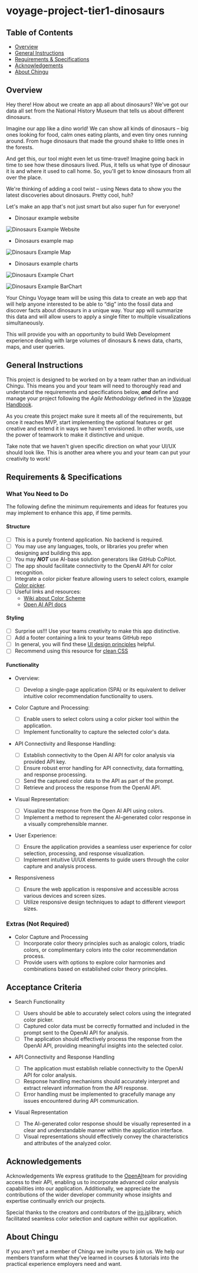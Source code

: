 # voyage-project-tier1-dinosaurs

## Table of Contents

- [Overview](#overview)
- [General Instructions](#general-instructions)
- [Requirements & Specifications](#requirements-specifications)
- [Acknowledgements](#acknowledgements)
- [About Chingu](#about-chingu)

## Overview

Hey there! How about we create an app all about dinosaurs? We've got our data all
set from the National History Museum that tells us about different dinosaurs.

Imagine our app like a dino world! We can show all kinds of dinosaurs – big ones
looking for food, calm ones eating plants, and even tiny ones running around. From
huge dinosaurs that made the ground shake to little ones in the forests.

And get this, our tool might even let us time-travel! Imagine going back in time to
see how these dinosaurs lived. Plus, it tells us what type of dinosaur it is and
where it used to call home. So, you'll get to know dinosaurs from all over the place.

We're thinking of adding a cool twist – using News data to show you the latest
discoveries about dinosaurs. Pretty cool, huh?

Let's make an app that's not just smart but also super fun for everyone!

- Dinosaur example website

![Dinosaurs Example Website](./assets/dino-site-inspiration.png)

- Dinosaurs example map

![Dinosaurs Example Map](./assets/dino-map-site.png)

- Dinosaurs example charts

![Dinosaurs Example Chart](./assets/dino-charts-zig.png)

![Dinosaurs Example BarChart](./assets/dino-chart-bar.png)

Your Chingu Voyage team will be using this data to create an web app that will help
anyone interested to be able to “dig” into the fossil data and discover facts
about dinosaurs in a unique way. Your app will summarize this data and will allow
users to apply a single filter to multiple visualizations simultaneously.

This will provide you with an opportunity to build Web Development experience
dealing with large volumes of dinosaurs & news data, charts, maps, and user queries.

## General Instructions

This project is designed to be worked on by a team rather than an individual
Chingu. This means you and your team will need to thoroughly read and
understand the requirements and specifications below, **_and_** define and
manage your project following the _Agile Methodology_ defined in the
[Voyage Handbook](https://github.com/chingu-voyages/Handbook/blob/main/docs/guides/voyage/voyage.md#voyage-guide).

As you create this project make sure it meets all of the requirements, but once
it reaches MVP, start implementing the optional features or get creative and
extend it in ways we haven't envisioned. In other words, use the power of
teamwork to make it distinctive and unique.

Take note that we haven't given specific direction on what your UI/UX should
look like. This is another area where you and your team can put your creativity
to work!

## Requirements & Specifications

### What You Need to Do

The following define the minimum requirements and ideas for features you may
implement to enhance this app, if time permits.

#### Structure

- [ ] This is a purely frontend application. No backend is required.
- [ ] You may use any languages, tools, or libraries you prefer when designing and building this app.
- [ ] You may **_NOT_** use AI-base solution generators like GitHub CoPilot.
- [ ] The app should facilitate connectivity to the OpenAI API for color recognition.
- [ ] Integrate a color picker feature allowing users to select colors, example [Color picker](https://iro.js.org/).
- [ ] Useful links and resources:
  - [Wiki about Color Scheme](https://en.wikipedia.org/wiki/Color_scheme)
  - [Open AI API docs](https://platform.openai.com/docs/introduction)

#### Styling

- [ ] Surprise us!!! Use your teams creativity to make this app distinctive.
- [ ] Add a footer containing a link to your teams GitHub repo
- [ ] In general, you will find these [UI design principles](https://www.justinmind.com/ui-design/principles) helpful.
- [ ] Recommend using this resource for [clean CSS](https://israelmitolu.hashnode.dev/writing-cleaner-css-using-bem-methodology)

#### Functionality

- Overview:
  - [ ] Develop a single-page application (SPA) or its equivalent to deliver intuitive color recommendation functionality to users.
- Color Capture and Processing:

  - [ ] Enable users to select colors using a color picker tool within the application.
  - [ ] Implement functionality to capture the selected color's data.

- API Connectivity and Response Handling:

  - [ ] Establish connectivity to the Open AI API for color analysis via provided API key.
  - [ ] Ensure robust error handling for API connectivity, data formatting, and response processing.
  - [ ] Send the captured color data to the API as part of the prompt.
  - [ ] Retrieve and process the response from the OpenAI API.

- Visual Representation:

  - [ ] Visualize the response from the Open AI API using colors.
  - [ ] Implement a method to represent the AI-generated color response in a visually comprehensible manner.

- User Experience:

  - [ ] Ensure the application provides a seamless user experience for color selection, processing, and response visualization.
  - [ ] Implement intuitive UI/UX elements to guide users through the color capture and analysis process.

- Responsiveness
  - [ ] Ensure the web application is responsive and accessible across various devices and screen sizes.
  - [ ] Utilize responsive design techniques to adapt to different viewport sizes.

### Extras (Not Required)

- Color Capture and Processing
  - [ ] Incorporate color theory principles such as analogic colors, triadic colors, or complimentary colors into the color recommendation process.
  - [ ] Provide users with options to explore color harmonies and combinations based on established color theory principles.

## Acceptance Criteria

- Search Functionality

  - [ ] Users should be able to accurately select colors using the integrated color picker.
  - [ ] Captured color data must be correctly formatted and included in the prompt sent to the OpenAI API for analysis.
  - [ ] The application should effectively process the response from the OpenAI API, providing meaningful insights into the selected color.

- API Connectivity and Response Handling

  - [ ] The application must establish reliable connectivity to the OpenAI API for color analysis.
  - [ ] Response handling mechanisms should accurately interpret and extract relevant information from the API response.
  - [ ] Error handling must be implemented to gracefully manage any issues encountered during API communication.

- Visual Representation
  - [ ] The AI-generated color response should be visually represented in a clear and understandable manner within the application interface.
  - [ ] Visual representations should effectively convey the characteristics and attributes of the analyzed color.

## Acknowledgements

Acknowledgements
We express gratitude to the [OpenAI](https://openai.com/)team for providing access to their API, enabling us to incorporate advanced color analysis capabilities into our application.
Additionally, we appreciate the contributions of the wider developer community whose insights and expertise continually enrich our projects.

Special thanks to the creators and contributors of the [iro.js](https://iro.js.org/)library, which facilitated seamless color selection and capture within our application.

## About Chingu

If you aren’t yet a member of Chingu we invite you to join us. We help our
members transform what they’ve learned in courses & tutorials into the
practical experience employers need and want.
